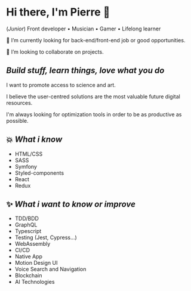 # Hi there, I'm Pierre 👋

(_Junior_) Front developer • Musician • Gamer • Lifelong learner

🔭 I’m currently looking for back-end/front-end job or good opportunities.

👯 I’m looking to collaborate on projects.


## _Build stuff, learn things, love what you do_

I want to promote access to science and art. 

I believe the user-centred solutions are the most valuable future digital resources.

I'm always looking for optimization tools in order to be as productive as possible.

## 💥 _What i know_

<ul>
<li>HTML/CSS</li>
<li>SASS</li>
<li>Symfony</li>
<li>Styled-components</li>
<li>React</li>
<li>Redux</li>
</ul>

## ✨ _What i want to know or improve_

<ul>
  <li>TDD/BDD</li>
<li>GraphQL</li>
<li>Typescript</li>
<li>Testing (Jest, Cypress...)</li>
<li>WebAssembly</li>
<li>CI/CD</li>
<li>Native App</li>
<li>Motion Design UI</li>
<li>Voice Search and Navigation</li>
<li>Blockchain</li>
<li>AI Technologies</li>
</ul>
